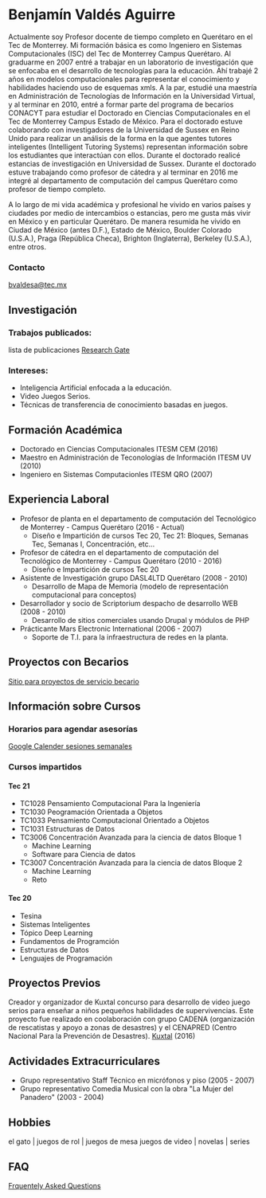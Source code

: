 # Benjamín Valdés Aguirre
Actualmente soy Profesor docente de tiempo completo en Querétaro en el Tec de Monterrey. Mi formación básica es como Ingeniero en Sistemas Computacionales (ISC) del Tec de Monterrey Campus Querétaro. Al graduarme en 2007 entré a trabajar en un laboratorio de investigación que se enfocaba en el desarrollo de tecnologías para la educación. Ahí trabajé 2 años en modelos computacionales para representar el conocimiento y habilidades haciendo uso de esquemas xmls. A la par, estudié una maestría en Administración de Tecnologías de Información en la Universidad Virtual, y al terminar en 2010, entré a formar parte del programa de becarios CONACYT para estudiar el Doctorado en Ciencias Computacionales en el Tec de Monterrey Campus Estado de México. Para el doctorado estuve colaborando con investigadores de la Universidad de Sussex en Reino Unido para realizar un análisis de la forma en la que agentes tutores inteligentes (Intelligent Tutoring Systems) representan información sobre los estudiantes que interactúan con ellos. Durante el doctorado realicé estancias de investigación en Universidad de Sussex. Durante el doctorado estuve trabajando como profesor de cátedra y al terminar en 2016 me integré al departamento de computación del campus Querétaro como profesor de tiempo completo.

A lo largo de mi vida académica y profesional he vivido en varios países y ciudades por medio de intercambios o estancias, pero me gusta más vivir en México y en particular Querétaro. De manera resumida he vivido en Ciudad de México (antes D.F.), Estado de México, Boulder Colorado (U.S.A.), Praga (República Checa), Brighton (Inglaterra), Berkeley (U.S.A.), entre otros. 


### Contacto
bvaldesa@tec.mx

## Investigación

### Trabajos publicados: 
lista de publicaciones [Research Gate](https://www.researchgate.net/profile/Benjamin-Valdes-2)

### Intereses:

- Inteligencia Artificial enfocada a la educación.
- Video Juegos Serios.
- Técnicas de transferencia de conocimiento basadas en juegos.

## Formación Académica

- Doctorado en Ciencias Computacionales   ITESM CEM (2016)
- Maestro en Administración de Teconologías de Información ITESM UV (2010)
- Ingeniero en Sistemas Computacionles  ITESM QRO (2007)

## Experiencia Laboral

- Profesor de planta en el departamento de computación del Tecnológico de Monterrey - Campus Querétaro (2016 - Actual)
   * Diseño e Impartición de cursos Tec 20, Tec 21: Bloques, Semanas Tec, Semanas I, Concentración, etc...
- Profesor de cátedra en el departamento de computación del Tecnológico de Monterrey - Campus Querétaro (2010 - 2016)
   * Diseño e Impartición de cursos Tec 20
- Asistente de Investigación grupo DASL4LTD Querétaro (2008 - 2010)
   * Desarrollo de Mapa de Memoria (modelo de representación computacional para conceptos)
- Desarrollador y socio de Scriptorium despacho de desarrollo WEB (2008 - 2010)
   * Desarrollo de sitios comerciales usando Drupal y módulos de PHP
- Prácticante Mars Electronic International (2006 - 2007) 
   * Soporte de T.I. para la infraestructura de redes en la planta.

## Proyectos con Becarios

[Sitio para proyectos de servicio becario](benjaminva.github.io/Becarios)

## Información sobre Cursos 

### Horarios para agendar asesorías

[Google Calender sesiones semanales](https://qrgo.page.link/M6HNX)

### Cursos impartidos

#### Tec 21

- TC1028 Pensamiento Computacional Para la Ingeniería
- TC1030 Peogramación Orientada a Objetos
- TC1033 Pensamiento Computacional Orientado a Objetos
- TC1031 Estructuras de Datos
- TC3006  Concentración Avanzada para la ciencia de datos Bloque 1
   * Machine Learning
   * Software para Ciencia de datos
- TC3007  Concentración Avanzada para la ciencia de datos Bloque 2
   *  Machine Learning
   *  Reto
 
#### Tec 20

  - Tesina 
  - Sistemas Inteligentes
  - Tópico Deep Learning
  - Fundamentos de Programción
  - Estructuras de Datos
  - Lenguajes de Programación
  
## Proyectos Previos

Creador y organizador de Kuxtal concurso para desarrollo de video juego serios para enseñar a niños pequeños habilidades de supervivencias. Este proyecto fue realizado en coolaboración con grupo CADENA (organización de rescatistas y apoyo a zonas de desastres) y el CENAPRED (Centro Nacional Para la Prevención de Desastres).   [Kuxtal](http://kuxtalvideojuegos.weebly.com/)  (2016)

## Actividades Extracurriculares

- Grupo representativo Staff Técnico en micrófonos y piso (2005 - 2007) 
- Grupo representativo Comedia Musical con la obra "La Mujer del Panadero" (2003 - 2004) 

## Hobbies
el gato  | juegos de rol | juegos de mesa
juegos de video | novelas | series

## FAQ
[Frquentely Asked Questions](benjaminva.github.io/FAQ)
